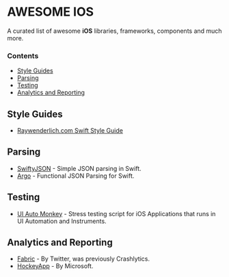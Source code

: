 # AWESOME IOS

A curated list of awesome __iOS__ libraries, frameworks, components and much more.

### Contents

- [Style Guides](#style-guides)
- [Parsing](#parsing)
- [Testing](#testing)
- [Analytics and Reporting](#analytics-and-reporting)

## Style Guides
 * [Raywenderlich.com Swift Style Guide](https://github.com/raywenderlich/swift-style-guide)

## Parsing
 * [SwiftyJSON](https://github.com/SwiftyJSON/SwiftyJSON) - Simple JSON parsing in Swift.
 * [Argo](https://github.com/thoughtbot/Argo) - Functional JSON Parsing for Swift.

## Testing
 * [UI Auto Monkey](https://github.com/jonathanpenn/ui-auto-monkey) - Stress testing script for iOS Applications that runs in UI Automation and Instruments.

## Analytics and Reporting
 * [Fabric](https://get.fabric.io/) - By Twitter, was previously Crashlytics.
 * [HockeyApp](http://hockeyapp.net/) - By Microsoft.
